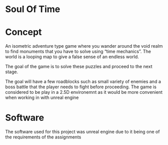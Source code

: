 # Soul Of Time
# Concept
An isometric adventure type game where you wander around the void realm to find monuments that you have to solve using “time mechanics”. The world is a looping map to give a false sense of an endless world. 

The goal of the game is to solve these puzzles and proceed to the next stage.

The goal will have a few roadblocks such as small variety of enemies and a boss battle that the player needs to fight before proceeding.
The game is considered to be play in a 2.5D environemnt as it would be more convenient when working in with unreal engine
# Software
The software used for this project was unreal engine due to it being one of the requirements of the assignments
